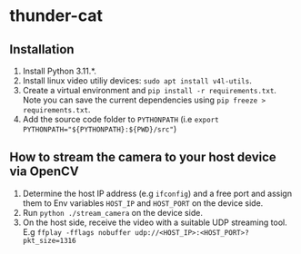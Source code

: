 # thunder-cat

## Installation
1. Install Python 3.11.*.
2. Install linux video utiliy devices: `sudo apt install v4l-utils`.
3. Create a virtual environment and `pip install -r requirements.txt`. Note you can save the current dependencies using `pip freeze > requirements.txt`.
4. Add the source code folder to `PYTHONPATH` (i.e `export PYTHONPATH="${PYTHONPATH}:${PWD}/src"`)

## How to stream the camera to your host device via OpenCV
1. Determine the host IP address (e.g `ifconfig`) and a free port and assign them to Env variables `HOST_IP` and `HOST_PORT`  on the device side.
2. Run `python ./stream_camera` on the device side.
3. On the host side, receive the video with a suitable UDP streaming tool. E.g `ffplay -fflags nobuffer udp://<HOST_IP>:<HOST_PORT>?pkt_size=1316`
